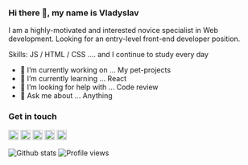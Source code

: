 ### Hi there 👋, my name is Vladyslav
I am a highly-motivated and interested novice specialist in Web development. Looking for an entry-level front-end developer position.

Skills: JS / HTML / CSS .... and I continue to study every day

- 🔭 I’m currently working on ... My pet-projects
- 🌱 I’m currently learning ... React
- 🤔 I’m looking for help with ... Code review
- 💬 Ask me about ... Anything

### Get in touch
[<img src='https://cdn.jsdelivr.net/npm/simple-icons@3.0.1/icons/github.svg' alt='github' height='20'>](https://github.com/icherya)  [<img src='https://cdn.jsdelivr.net/npm/simple-icons@3.0.1/icons/linkedin.svg' alt='linkedin' height='20'>](https://www.linkedin.com/in/icherya/)  [<img src='https://cdn.jsdelivr.net/npm/simple-icons@3.0.1/icons/facebook.svg' alt='facebook' height='20'>](https://www.facebook.com/icherya)  [<img src='https://cdn.jsdelivr.net/npm/simple-icons@3.0.1/icons/instagram.svg' alt='instagram' height='20'>](https://www.instagram.com/icherya/)    [<img src='https://cdn.jsdelivr.net/npm/simple-icons@3.0.1/icons/telegram.svg' alt='instagram' height='20'>](https://t.me/icherya/)

![Github stats](https://github-readme-stats.vercel.app/api?username=icherya&show_icons=true)
![Profile views](https://gpvc.arturio.dev/icherya)
